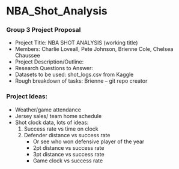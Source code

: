 # NBA_Shot_Analysis
### Group 3 Project Proposal
- Project Title: NBA SHOT ANALYSIS (working title)
- Members: Charlie Loveall, Pete Johnson, Brienne Cole, Chelsea Chaussee
- Project Description/Outline:
- Research Questions to Answer:
- Datasets to be used: shot_logs.csv from Kaggle
- Rough breakdown of tasks: Brienne – git repo creator


### Project Ideas:
- Weather/game attendance
- Jersey sales/ team home schedule
- Shot clock data, lots of ideas:
	1. Success rate vs time on clock
	2. Defender distance vs success rate
		- Or see who won defensive player of the year
		- 2pt distance vs success rate
		- 3pt distance vs success rate
		- Game clock vs success rate
